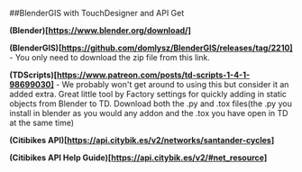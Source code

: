 ##BlenderGIS with TouchDesigner and API Get

**(Blender)[https://www.blender.org/download/]**

**(BlenderGIS)[https://github.com/domlysz/BlenderGIS/releases/tag/2210]** - You only need to download the zip file from this link.

**(TDScripts)[https://www.patreon.com/posts/td-scripts-1-4-1-98699030]** - We probably won't get around to using this but consider it an added extra. Great little tool by Factory settings for quickly adding in static objects from Blender to TD. Download both the .py and .tox files(the .py you install in blender as you would any addon and the .tox you have open in TD at the same time)

**(Citibikes API)[https://api.citybik.es/v2/networks/santander-cycles]**

**(Citibikes API Help Guide)[https://api.citybik.es/v2/#net_resource]**
